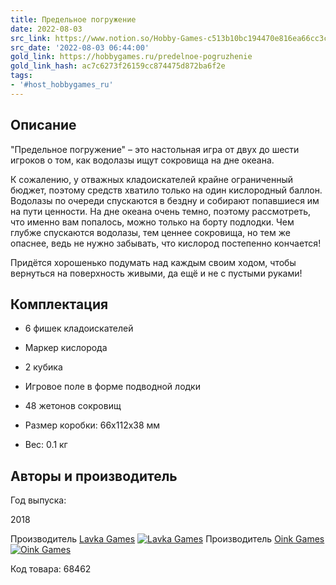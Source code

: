```yaml
---
title: Предельное погружение
date: 2022-08-03
src_link: https://www.notion.so/Hobby-Games-c513b10bc194470e816ea66cc3cba60a
src_date: '2022-08-03 06:44:00'
gold_link: https://hobbygames.ru/predelnoe-pogruzhenie
gold_link_hash: ac7c6273f26159cc874475d872ba6f2e
tags:
- '#host_hobbygames_ru'
---
```



Описание
--------




 "Предельное погружение" – это настольная игра от двух до шести игроков о том, как водолазы ищут сокровища на дне океана.



 К сожалению, у отважных кладоискателей крайне ограниченный бюджет, поэтому средств хватило только на один кислородный баллон. Водолазы по очереди спускаются в бездну и собирают попавшиеся им на пути ценности. На дне океана очень темно, поэтому рассмотреть, что именно вам попалось, можно только на борту подлодки. Чем глубже спускаются водолазы, тем ценнее сокровища, но тем же опаснее, ведь не нужно забывать, что кислород постепенно кончается! 



 Придётся хорошенько подумать над каждым своим ходом, чтобы вернуться на поверхность живыми, да ещё и не с пустыми руками! 



Комплектация
------------


* 6 фишек кладоискателей
* Маркер кислорода
* 2 кубика
* Игровое поле в форме подводной лодки
* 48 жетонов сокровищ
* Размер коробки: 66x112x38 мм


* Вес: 0.1 кг


Авторы и производитель
----------------------


Год выпуска:

 2018
 
Производитель
[Lavka Games](https://hobbygames.ru/lavka-games)
[![](https://hobbygames.ru/image/cache/hobbygames_beta/data/Lavka_Games/logo-80x80.png "Lavka Games")](https://hobbygames.ru/lavka-games)
Производитель
[Oink Games](https://hobbygames.ru/oink-games)
[![](https://hobbygames.ru/image/cache/hobbygames_beta/data/01/Manufacturer/2022/Oink_Games_logo-80x80.png "Oink Games")](https://hobbygames.ru/oink-games)

 Код товара: 68462